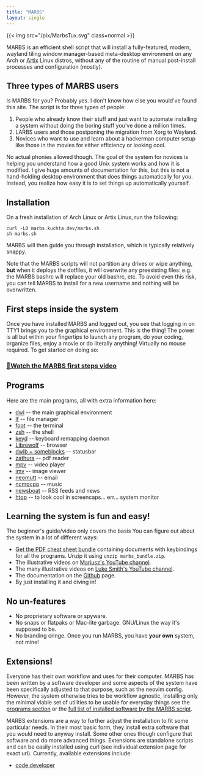```yaml
---
title: "MARBS"
layout: single
---
```


{{< img src="/pix/MarbsTux.svg" class=normal >}}

MARBS is an efficient shell script that will install a fully-featured, modern, wayland tiling window manager-based meta-desktop environment on any Arch or [Artix](https://artixlinux.org) Linux distros, without any of the routine of manual post-install processes and configuration (mostly).

## Three types of MARBS users

Is MARBS for you? Probably yes. I don't know how else you would've found this site. The script is for three types of people:

1. People who already know their stuff and just want to automate installing a system without doing the boring stuff you've done a million times.
2. LARBS users and those postponing the migration from Xorg to Wayland.
3. Novices who want to use and learn about a hackerman computer setup like those in the movies for either efficiency or looking cool.


No actual phonies allowed though.
The goal of the system for novices is helping you understand how a good Unix system works and how it is modified.
I give huge amounts of documentation for this, but this is not a hand-holding desktop environment that does things automatically for you.
Instead, you realize how easy it is to set things up automatically yourself.

## Installation

On a fresh installation of Arch Linux or Artix Linux, run the following:

```fish
curl -LO marbs.kuchta.dev/marbs.sh
sh marbs.sh
```

MARBS will then guide you through installation, which is typically relatively snappy. 

Note that the MARBS scripts will not partition any drives or wipe anything, **but** when it deploys the dotfiles, it will overwrite any preexisting files: e.g. the MARBS bashrc will replace your old bashrc, etc. To avoid even this risk, you can tell MARBS to install for a new username and nothing will be overwritten.

## First steps inside the system

Once you have installed MARBS and logged out, you see that logging in on TTY1 brings you to the graphical environment. This is the thing! The power is all but within your fingertips to launch any program, do your coding, organize files, enjoy a movie or do literally anything! Virtually no mouse required. To get started on doing so:
### [🎥Watch the MARBS first steps video ](https://youtu.be/AC7SW1FREF8)


## Programs

Here are the main programs, all with extra information here:

- [dwl](dwl) -- the main graphical environment
- [lf](/lf) -- file manager
- [foot](/foot) -- the terminal
- [zsh](/zsh) -- the shell
- [keyd](/keyd) -- keyboard remapping daemon
- [Librewolf](/librewolf) -- browser
- [dwlb + someblocks](/statusbar) -- statusbar
- [zathura](/zathura) -- pdf reader
- [mpv](/mpv) -- video player
- [imv](/imv) -- image viewer
- [neomutt](/neomutt) -- email
- [ncmpcpp](/ncmpcpp) -- music
- [newsboat](newsboat) -- RSS feeds and news
- [htop](htop) -- to look cool in screencaps... err... system monitor

## Learning the system is fun and easy!

The beginner's guide/video only covers the basis You can figure out about the system in a lot of different ways:

- [Get the PDF cheat sheet bundle](/extra/marbs_bundle.zip) containing documents with keybindings for all the programs. Unzip it using `unzip marbs_bundle.zip`.
- The illustrative videos on [Mariusz's YouTube channel](https://www.youtube.com/@kuchteq/).
- The many illustrative videos on [Luke Smith's YouTube channel](https://youtube.com/lukesmithxyz).
- The documentation on the <a href="https://github.com/Kuchteq/MARBS">Github</a> page.
- By just installing it and diving in!

## No un-features

- No proprietary software or spyware.
- No snaps or flatpaks or Mac-lite garbage. GNU/Linux the way it's supposed to be.
- No branding cringe. Once you run MARBS, you have **your own** system, not mine!

## Extensions!
Everyone has their own workflow and uses for their computer. MARBS has been written by a software developer and some aspects of the system have been specifically adjusted to that purpose, such as the neovim config. However, the system otherwise tries to be workflow agnostic, installing only the minimal viable set of utilities to be usable for everyday things see the [programs section](#programs) or the [full list of installed software by the MARBS script](/progs.csv).

MARBS extensions are a way to further adjust the installation to fit some particular needs. In their most basic form, they install extra software that you would need to anyway install. Some other ones though configure that software and do more advanced things. Extensions are standalone scripts and can be easily installed using curl (see individual extension page for exact url). Currently, available extensions include:
- [code developer](/code_dev)
